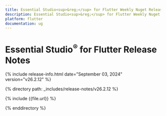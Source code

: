 ```yaml
---
title: Essential Studio<sup>&reg;</sup> for Flutter Weekly Nuget Release Release Notes  
description: Essential Studio<sup>&reg;</sup> for Flutter Weekly Nuget Release Release Notes  
platform: flutter
documentation: ug
---
```


# Essential Studio<sup>&reg;</sup> for Flutter Release Notes  

{% include release-info.html date="September 03, 2024" version="v26.2.12" %} 

{% directory path: _includes/release-notes/v26.2.12 %}

{% include {{file.url}} %}

{% enddirectory %}